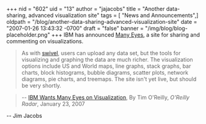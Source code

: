+++
nid = "602"
uid = "13"
author = "jajacobs"
title = "Another data-sharing, advanced visualization site"
tags = [ "News and Announcements",]
oldpath = "/blog/another-data-sharing-advanced-visualization-site"
date = "2007-01-26 13:43:32 -0700"
draft = "false"
banner = "/img/blog/blog-placeholder.png"
+++
IBM has announced [Many
Eyes](http://services.alphaworks.ibm.com/manyeyes/app), a site for
sharing and commenting on visualizations.

> As with [swivel](http://www.swivel.com/), users can upload any data
> set, but the tools for visualizing and graphing the data are much
> richer. The visualization options include US and World maps, line
> graphs, stack graphs, bar charts, block histograms, bubble diagrams,
> scatter plots, network diagrams, pie charts, and treemaps. The site
> isn't yet live, but should be very shortly.

> -- [IBM Wants Many Eyes on
> Visualization](http://radar.oreilly.com/archives/2007/01/ibm_wants_many.html),
> By Tim O'Reilly, *O'Reilly Radar*, January 23, 2007

-- Jim Jacobs

